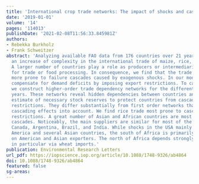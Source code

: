 ```yaml
---
title: 'International crop trade networks: The impact of shocks and cascades'
date: '2019-01-01'
volume: '14'
pages: '114013'
publishDate: '2021-02-08T11:56:33.845981Z'
authors:
- Rebekka Burkholz
- Frank Schweitzer
abstract: 'Analyzing available FAO data from 176 countries over 21 years, we observe
  an increase of complexity in the international trade of maize, rice, soy, and wheat.
  A larger number of countries play a role as producers or intermediaries, either
  for trade or food processing. In consequence, we find that the trade networks become
  more prone to failure cascades caused by exogenous shocks. In our model, countries
  compensate for demand deficits by imposing export restrictions. To capture these,
  we construct higher-order trade dependency networks for the different crops and
  years. These networks reveal hidden dependencies between countries and provide an
  estimate of necessary stock reserves to protect countries from cascading export
  restrictions. They differ substantially from first order networks that do not take
  cascading effects into account. We find rice trade most prone to cascading export
  restrictions. A great number of Asian and African countries are most exposed to
  cascades. Noticeably, the main suppliers are similar for most of the crops: USA,
  Canada, Argentina, Brazil, and India. While shocks in the USA mainly affect South
  America and several Asian countries, the south of Africa is primarily dependent
  on American and Asian exporters. The north of Africa depends strongly on Europe,
  in particular via wheat imports.'
publication: Environmental Research Letters
url_pdf: https://iopscience.iop.org/article/10.1088/1748-9326/ab4864
doi: 10.1088/1748-9326/ab4864
featured: false
sg-areas:
---
```

